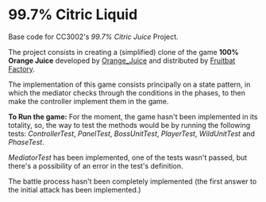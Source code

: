 <!-- 1.0.3-b1 -->
# 99.7% Citric Liquid

Base code for CC3002's *99.7% Citric Juice* Project.

The project consists in creating a (simplified) clone of the game **100% Orange Juice**
developed by [Orange_Juice](http://daidai.moo.jp) and distributed by 
[Fruitbat Factory](https://fruitbatfactory.com).

The implementation of this game consists principally on a state pattern, in which the mediator checks through 
the conditions in the phases, to then make the controller implement them in the game.

**To Run the game:**
For the moment, the game hasn't been implemented in its totality, so, the way to test the methods would be by running
the following tests: *ControllerTest*, *PanelTest*, *BossUnitTest*, *PlayerTest*, *WildUnitTest* and *PhaseTest*.

*MediatorTest* has been implemented, one of the tests wasn't passed, but there's a possibility of an error in the
test's definition.

The battle process hasn't been completely implemented 
(the first answer to the initial attack has been implemented.)